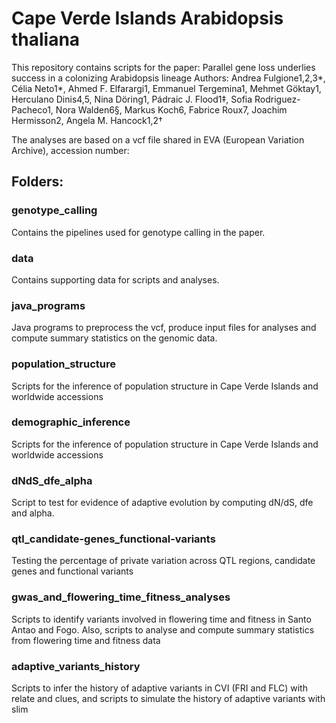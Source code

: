 # Cape Verde Islands Arabidopsis thaliana 

This repository contains scripts for the paper:
Parallel gene loss underlies success in a colonizing Arabidopsis lineage 
Authors: Andrea Fulgione1,2,3*, Célia Neto1*, Ahmed F. Elfarargi1, Emmanuel Tergemina1, Mehmet Göktay1, Herculano Dinis4,5, Nina Döring1, Pádraic J. Flood1‡, Sofia Rodriguez-Pacheco1, Nora Walden6§, Markus Koch6, Fabrice Roux7, Joachim Hermisson2, Angela M. Hancock1,2†

The analyses are based on a vcf file shared in EVA (European Variation Archive), accession number:


## Folders:

### genotype_calling

Contains the pipelines used for genotype calling in the paper.

### data

Contains supporting data for scripts and analyses.

### java_programs

Java programs to preprocess the vcf, produce input files for analyses and compute summary statistics on the genomic data.

### population_structure

Scripts for the inference of population structure in Cape Verde Islands and worldwide accessions

### demographic_inference

Scripts for the inference of population structure in Cape Verde Islands and worldwide accessions

### dNdS_dfe_alpha

Script to test for evidence of adaptive evolution by computing dN/dS, dfe and alpha.

### qtl_candidate-genes_functional-variants

Testing the percentage of private variation across QTL regions, candidate genes and functional variants

### gwas_and_flowering_time_fitness_analyses

Scripts to identify variants involved in flowering time and fitness in Santo Antao and Fogo. Also, scripts to analyse and compute summary statistics from flowering time and fitness data 

### adaptive_variants_history

Scripts to infer the history of adaptive variants in CVI (FRI and FLC) with relate and clues, and scripts to simulate the history of adaptive variants with slim


